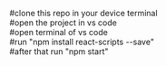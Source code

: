#clone this repo in your device terminal   
#open the project in vs code    
#open terminal of vs code   
#run "npm install react-scripts --save"   
#after that run "npm start"
  
